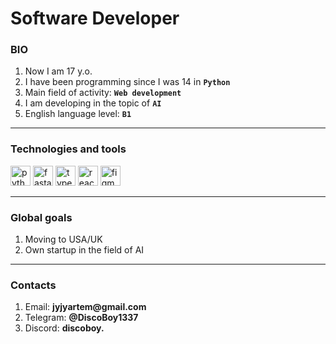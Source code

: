 <link rel="stylesheet" href="https://cdn.jsdelivr.net/gh/devicons/devicon@v2.15.1/devicon.min.css">

# Software Developer

### BIO

1. Now I am 17 y.o.
2. I have been programming since I was 14 in __`Python`__
3. Main field of activity: __`Web development`__
4. I am developing in the topic of __`AI`__
5. English language level: __`B1`__

***

<div>
    <h3>Technologies and tools</h3>
    <img src="https://cdn.jsdelivr.net/gh/devicons/devicon/icons/python/python-original.svg" width=32 height=32 alt='python' />
    <img src="https://cdn.jsdelivr.net/gh/devicons/devicon/icons/fastapi/fastapi-original.svg" width=32 height=32 alt='fastapi' />
    <img src="https://cdn.jsdelivr.net/gh/devicons/devicon/icons/typescript/typescript-original.svg" width=32 height=32 alt='typescript' />
    <img src="https://cdn.jsdelivr.net/gh/devicons/devicon/icons/react/react-original.svg" width=32 height=32 alt='react' />
    <img src="https://cdn.jsdelivr.net/gh/devicons/devicon/icons/figma/figma-original.svg" width=32 height=32 alt='figma' />
</div>

***

### Global goals

1. Moving to USA/UK
2. Own startup in the field of AI

***

### Сontacts

1. Email: __jyjyartem@gmail.com__
2. Telegram: __@DiscoBoy1337__
3. Discord: __discoboy.__
